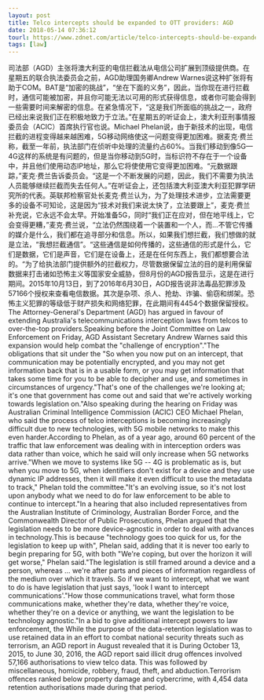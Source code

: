 ```yaml
---
layout: post
title: Telco intercepts should be expanded to OTT providers: AGD
date: 2018-05-14 07:36:12
tourl: https://www.zdnet.com/article/telco-intercepts-should-be-expanded-to-ott-providers-agd/
tags: [law]
---
```

司法部（AGD）主张将澳大利亚的电信拦截法从电信公司扩展到顶级提供商。在星期五的联合执法委员会之前，AGD助理国务卿Andrew Warnes说这种扩张将有助于COM。BAT是“加密的挑战”，“坐在下面的义务”，因此，当你现在进行拦截时，通信可能被加密，并且你可能无法以可用的形式获得信息，或者你可能会得到一些需要时间来解密的信息。在紧急情况下，“这是我们所面临的挑战之一，政府已经出来说我们正在积极地致力于立法。”在星期五的听证会上，澳大利亚刑事情报委员会（ACIC）首席执行官也说。Michael Phelan说，由于新技术的出现，电信拦截的进程变得越来越困难，5G移动网络使这一问题变得更加困难。据麦克·费兰称，截至一年前，执法部门在侦听中处理的流量约占60%。当我们移动到像5G—4G这样的系统是有问题的，但是当你移动到5G时，当标识符不存在于一个设备中，并且他们使用动态IP地址，那么它将使使用它变得更加困难。“元数据跟踪，”麦克·费兰告诉委员会。“这是一个不断发展的问题，因此，我们不需要为执法人员能够继续拦截而失去任何人。”在听证会上，还包括澳大利亚澳大利亚犯罪学研究所的代表。英联邦检察官处长麦克·费兰认为，为了处理技术进步，立法需要更多的设备不可知论，这是因为“技术对我们来说太快了，立法要跟上”，麦克·费兰补充说，它永远不会太早。开始准备5G，同时“我们正在应对，但在地平线上，它会变得更糟，”麦克·费兰说，“立法仍然围绕着一个装置和一个人，而…不管它传播的媒介是什么，我们都在追寻部分和信息。所以，如果我们想拦截，我们想做的就是立法，“我想拦截通信”。“这些通信是如何传播的，这些通信的形式是什么，它们是数据，它们是声音，它们是在设备上，还是在任何东西上，我们都想要合法的。“为了给执法部门提供额外的拦截权力，尽管数据保留立法的目的是利用保留数据来打击诸如恐怖主义等国家安全威胁，但8月份的AGD报告显示，这是在进行期间。2015年10月13日，到了2016年6月30日，AGD报告说非法毒品犯罪涉及57166个授权来查看电信数据。其次是杂项、杀人、抢劫、诈骗、偷窃和绑架。恐怖主义犯罪的等级低于财产损失和网络犯罪，在此期间有4454个数据保留授权。
The Attorney-General's Department (AGD) has argued in favour of extending Australia's telecommunications interception laws from telcos to over-the-top providers.Speaking before the Joint Committee on Law Enforcement on Friday, AGD Assistant Secretary Andrew Warnes said this expansion would help combat the "challenge of encryption"."The obligations that sit under the "So when you now put on an intercept, that communication may be potentially encrypted, and you may not get information back that is in a usable form, or you may get information that takes some time for you to be able to decipher and use, and sometimes in circumstances of urgency."That's one of the challenges we're looking at; it's one that government has come out and said that we're actively working towards legislation on."Also speaking during the hearing on Friday was Australian Criminal Intelligence Commission (ACIC) CEO Michael Phelan, who said the process of telco interceptions is becoming increasingly difficult due to new technologies, with 5G mobile networks to make this even harder.According to Phelan, as of a year ago, around 60 percent of the traffic that law enforcement was dealing with in interception orders was data rather than voice, which he said will only increase when 5G networks arrive."When we move to systems like 5G -- 4G is problematic as is, but when you move to 5G, when identifiers don't exist for a device and they use dynamic IP addresses, then it will make it even difficult to use the metadata to track," Phelan told the committee."It's an evolving issue, so it's not lost upon anybody what we need to do for law enforcement to be able to continue to intercept."In a hearing that also included representatives from the Australian Institute of Criminology, Australian Border Force, and the Commonwealth Director of Public Prosecutions, Phelan argued that the legislation needs to be more device-agnostic in order to deal with advances in technology.This is because "technology goes too quick for us, for the legislation to keep up with", Phelan said, adding that it is never too early to begin preparing for 5G, with both "We're coping, but over the horizon it will get worse," Phelan said."The legislation is still framed around a device and a person, whereas ... we're after parts and pieces of information regardless of the medium over which it travels. So if we want to intercept, what we want to do is have legislation that just says, 'look I want to intercept communications'."How those communications travel, what form those communications make, whether they're data, whether they're voice, whether they're on a device or anything, we want the legislation to be technology agnostic."In a bid to give additional intercept powers to law enforcement, the While the purpose of the data-retention legislation was to use retained data in an effort to combat national security threats such as terrorism, an AGD report in August revealed that it is During October 13, 2015, to June 30, 2016, the AGD report said illicit drug offences involved 57,166 authorisations to view telco data. This was followed by miscellaneous, homicide, robbery, fraud, theft, and abduction.Terrorism offences ranked below property damage and cybercrime, with 4,454 data retention authorisations made during that period.